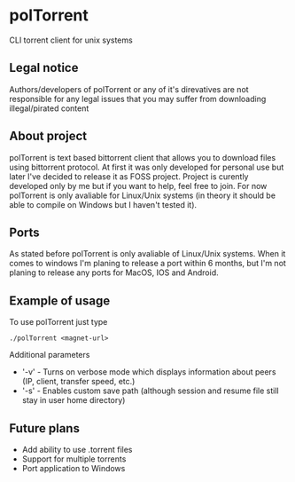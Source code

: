 # polTorrent
CLI torrent client for unix systems

## Legal notice
Authors/developers of polTorrent or any of it's direvatives are not responsible for any legal issues that you may suffer from downloading illegal/pirated content

## About project
polTorrent is text based bittorrent client that allows you to download files using bittorrent protocol. At first it was only developed for personal use but later
I've decided to release it as FOSS project. Project is curently developed only by me but if you want to help, feel free to join. For now polTorrent is only avaliable for 
Linux/Unix systems (in theory it should be able to compile on Windows but I haven't tested it). 

## Ports
As stated before polTorrent is only avaliable of Linux/Unix systems. When it comes to windows I'm planing to release a port within 6 months, but I'm not planing to release
any ports for MacOS, IOS and Android. 

## Example of usage
To use polTorrent just type
```SHELL
./polTorrent <magnet-url>
```
Additional parameters
- '-v' - Turns on verbose mode which displays information about peers (IP, client, transfer speed, etc.)
- '-s' - Enables custom save path (although session and resume file still stay in user home directory)

## Future plans
- Add ability to use .torrent files
- Support for multiple torrents
- Port application to Windows
